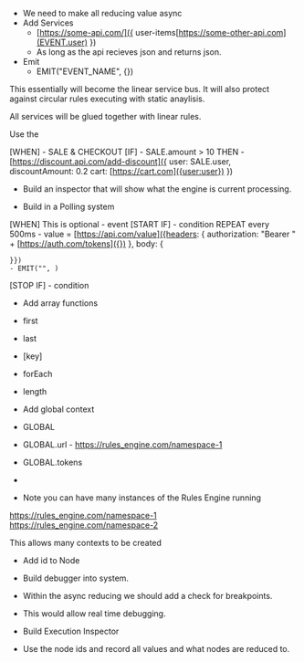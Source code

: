 * We need to make all reducing value async
* Add Services
    - [https://some-api.com/]({
        user-items[https://some-other-api.com](EVENT.user)
      })
    - As long as the api recieves json and returns json. 
* Emit
    - EMIT("EVENT_NAME", {})

This essentially will become the linear service bus. It will also protect
against circular rules executing with static anaylisis. 

All services will be glued together with linear rules. 

Use the 

[WHEN]
    - SALE & CHECKOUT
[IF] 
    - SALE.amount > 10
THEN
    - [https://discount.api.com/add-discount]({
        user: SALE.user,
        discountAmount: 0.2
        cart: [https://cart.com]({user:user})
    })


* Build an inspector that will show what the engine is current processing.

* Build in a Polling system

[WHEN] This is optional 
    - event
[START IF]
    - condition
REPEAT every 500ms
    - value = [https://api.com/value]({headers: {
        authorization: "Bearer " + [https://auth.com/tokens]({})
    }, body: {

    }})
    - EMIT("", )
[STOP IF]
    - condition

* Add array functions
 * first
 * last
 * [key]
 * forEach
 * length

* Add global context
 * GLOBAL 
 * GLOBAL.url - https://rules_engine.com/namespace-1
 * GLOBAL.tokens
 * 

* Note you can have many instances of the Rules Engine running 

https://rules_engine.com/namespace-1
https://rules_engine.com/namespace-2

This allows many contexts to be created

* Add id to Node

* Build debugger into system.
 * Within the async reducing we should add a check for breakpoints.
 * This would allow real time debugging.
 

* Build Execution Inspector
 * Use the node ids and record all values and what nodes are reduced to.

